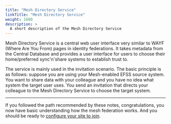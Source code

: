 ```yaml
---
title: "Mesh Directory Service"
linkTitle: "Mesh Directory Service"
weight: 1600
description: >
  A short description of the Mesh Directory Service
---
```


Mesh Directory Service is a central web user interface very similar to WAYF
(Where Are You From) pages in identity federations. It takes metadata from
the Central Database and provides a user interface for users to choose
their home/preferred sync'n'share systems to establish trust to.

The service is mainly used in the invitation scenario. The basic principle
is as follows: suppose you are using your Mesh-enabled EFSS source system.
You want to share data with your colleague and you have no idea what system
the target user uses. You send an invitation that directs your colleague to
the Mesh Directory Service to choose the target system.

---

If you followed the path recommended by these notes, congratulations, you
now have basic understanding how the mesh federation works. And you should
be ready to [configure your site to join](../../how-to-join-sciencemesh/).

